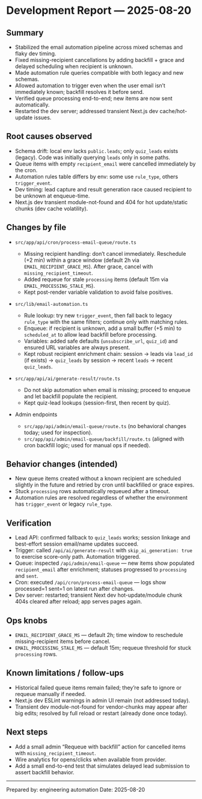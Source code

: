 # Development Report — 2025-08-20

## Summary
- Stabilized the email automation pipeline across mixed schemas and flaky dev timing.
- Fixed missing-recipient cancellations by adding backfill + grace and delayed scheduling when recipient is unknown.
- Made automation rule queries compatible with both legacy and new schemas.
- Allowed automation to trigger even when the user email isn’t immediately known; backfill resolves it before send.
- Verified queue processing end-to-end; new items are now sent automatically.
- Restarted the dev server; addressed transient Next.js dev cache/hot-update issues.

## Root causes observed
- Schema drift: local env lacks `public.leads`; only `quiz_leads` exists (legacy). Code was initially querying `leads` only in some paths.
- Queue items with empty `recipient_email` were cancelled immediately by the cron.
- Automation rules table differs by env: some use `rule_type`, others `trigger_event`.
- Dev timing: lead capture and result generation race caused recipient to be unknown at enqueue-time.
- Next.js dev transient module-not-found and 404 for hot update/static chunks (dev cache volatility).

## Changes by file

- `src/app/api/cron/process-email-queue/route.ts`
  - Missing recipient handling: don’t cancel immediately. Reschedule (+2 min) within a grace window (default 2h via `EMAIL_RECIPIENT_GRACE_MS`). After grace, cancel with `missing_recipient_timeout`.
  - Added requeue for stale `processing` items (default 15m via `EMAIL_PROCESSING_STALE_MS`).
  - Kept post-render variable validation to avoid false positives.

- `src/lib/email-automation.ts`
  - Rule lookup: try new `trigger_event`, then fall back to legacy `rule_type` with the same filters; continue only with matching rules.
  - Enqueue: if recipient is unknown, add a small buffer (+5 min) to `scheduled_at` to allow lead backfill before processing.
  - Variables: added safe defaults (`unsubscribe_url`, `quiz_id`) and ensured URL variables are always present.
  - Kept robust recipient enrichment chain: session → leads via `lead_id` (if exists) → `quiz_leads` by session → recent `leads` → recent `quiz_leads`.

- `src/app/api/ai/generate-result/route.ts`
  - Do not skip automation when email is missing; proceed to enqueue and let backfill populate the recipient.
  - Kept quiz-lead lookups (session-first, then recent by quiz).

- Admin endpoints
  - `src/app/api/admin/email-queue/route.ts` (no behavioral changes today; used for inspection).
  - `src/app/api/admin/email-queue/backfill/route.ts` (aligned with cron backfill logic; used for manual ops if needed).

## Behavior changes (intended)
- New queue items created without a known recipient are scheduled slightly in the future and retried by cron until backfilled or grace expires.
- Stuck `processing` rows automatically requeued after a timeout.
- Automation rules are resolved regardless of whether the environment has `trigger_event` or legacy `rule_type`.

## Verification
- Lead API: confirmed fallback to `quiz_leads` works; session linkage and best-effort session email/name updates succeed.
- Trigger: called `/api/ai/generate-result` with `skip_ai_generation: true` to exercise score-only path. Automation triggered.
- Queue: inspected `/api/admin/email-queue` — new items show populated `recipient_email` after enrichment; statuses progressed to `processing` and `sent`.
- Cron: executed `/api/cron/process-email-queue` — logs show processed=1 sent=1 on latest run after changes.
- Dev server: restarted; transient Next dev hot-update/module chunk 404s cleared after reload; app serves pages again.

## Ops knobs
- `EMAIL_RECIPIENT_GRACE_MS` — default 2h; time window to reschedule missing-recipient items before cancel.
- `EMAIL_PROCESSING_STALE_MS` — default 15m; requeue threshold for stuck `processing` rows.

## Known limitations / follow-ups
- Historical failed queue items remain failed; they’re safe to ignore or requeue manually if needed.
- Next.js dev ESLint warnings in admin UI remain (not addressed today).
- Transient dev module-not-found for vendor-chunks may appear after big edits; resolved by full reload or restart (already done once today).

## Next steps
- Add a small admin “Requeue with backfill” action for cancelled items with `missing_recipient_timeout`.
- Wire analytics for opens/clicks when available from provider.
- Add a small end-to-end test that simulates delayed lead submission to assert backfill behavior.

---
Prepared by: engineering automation
Date: 2025-08-20
